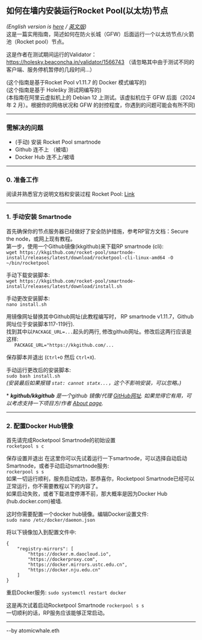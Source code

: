 ## 如何在墙内安装运行Rocket Pool(以太坊)节点
*(English version is [here](https://github.com/atomicwhale/guides/blob/main/NodeBehindGFW.md) / [英文版](https://github.com/atomicwhale/guides/blob/main/NodeBehindGFW.md))*  
这是一篇实用指南，简述如何在防火长城（GFW）后面运行一个以太坊节点/火箭池（Rocket pool）节点。

这是作者在测试期间运行的Validator：https://holesky.beaconcha.in/validator/1566743 （请忽略其中由于测试不同的客户端、服务停机暂停的几段时间…）  

(这个指南是基于Rocket Pool v1.11.7 的 Docker 模式编写的)  
(这个指南是基于 Holešky 测试网编写的)  
(本指南在阿里云虚拟机上的 Debian 12 上测试。该虚拟机位于 GFW 后面（2024 年 2 月）。根据你的网络状况和 GFW 的封控程度，你遇到的问题可能会有所不同)  
  

---
### 需解决的问题
* (手动) 安装 Rocket Pool smartnode
* Github 连不上 （被墙）
* Docker Hub 连不上/被墙

---
### 0. 准备工作
阅读并熟悉官方说明文档和安装过程 Rocket Pool: [Link](https://docs.rocketpool.net/guides/node/responsibilities)

---
### 1. 手动安装 Smartnode
首先确保你的节点服务器已经做好了安全防护措施，参考RP官方文档：Secure the node，或网上现有教程。  
第一步，使用一个Github镜像(kkgithub)来下载RP smartnode (cli):  
`wget https://kkgithub.com/rocket-pool/smartnode-install/releases/latest/download/rocketpool-cli-linux-amd64 -O ~/bin/rocketpool`  
  
手动下载安装脚本:  
`wget https://kkgithub.com/rocket-pool/smartnode-install/releases/latest/download/install.sh`  
  
手动更改安装脚本:  
`nano install.sh`
  
用镜像网址替换其中Github网址(此教程编写时， RP smartnode v1.11.7，Github网址位于安装脚本117-119行).  
找到其中以`PACKAGE_URL=...`起头的两行, 修改github网址。修改后这两行应该是这样:  
`   PACKAGE_URL="https://kkgithub.com/...`
  
保存脚本并退出 (`Ctrl+O` 然后 `Ctrl+X`).  
  
手动运行更改后的安装脚本:  
`sudo bash install.sh`  
*(安装最后如果报错 `stat: cannot statx...`，这个不影响安装，可以忽略。)*
  
\*  *__kgithub/kkgithub__ 是一个github 镜像/代理 [GitHub网址](https://github.com/kgithub666/kgithub). 如果觉得它有用，可以考虑支持一下项目方/作者 [About page](https://help.kkgithub.com/donate/).*

---
### 2. 配置Docker Hub镜像
首先请完成Rocketpool Smartnode的初始设置  
`rocketpool s c`  
  
保存设置并退出
在这里你可以先试着运行一下smartnode，可以选择自动启动Smartnode，或者手动启动smartnode服务:   
`rockerpool s s`  
如果一切运行顺利，服务启动成功，那恭喜你，Rocketpool Smartnode已经可以正常运行，你不需要教程以下的内容了。  
如果启动失败，或者下载进度停滞不前，那大概率是因为Docker Hub (hub.docker.com)被墙.  
  
这时你需要配置一个docker hub镜像。编辑Docker设置文件:  
`sudo nano /etc/docker/daemon.json`  

将以下镜像加入到配置文件中:
```
{
    "registry-mirrors": [
        "https://docker.m.daocloud.io",
        "https://dockerproxy.com",
        "https://docker.mirrors.ustc.edu.cn",
        "https://docker.nju.edu.cn"
    ]
}
```

重启Docker服务:
`sudo systemctl restart docker`  

这是再次试着启动Rocketpool Smartnode
`rockerpool s s`  
一切顺利的话，RP服务应该能够正常启动。  
  
---
--by atomicwhale.eth
